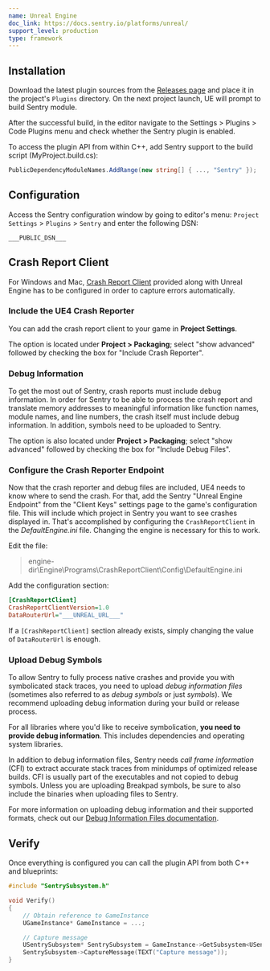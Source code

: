 ```yaml
---
name: Unreal Engine
doc_link: https://docs.sentry.io/platforms/unreal/
support_level: production
type: framework
---
```


## Installation

Download the latest plugin sources from the [Releases page](https://github.com/getsentry/sentry-unreal/releases) and place it in the project's `Plugins` directory. On the next project launch, UE will prompt to build Sentry module.

After the successful build, in the editor navigate to the Settings > Plugins > Code Plugins menu and check whether the Sentry plugin is enabled.

To access the plugin API from within C++, add Sentry support to the build script (MyProject.build.cs):

```csharp
PublicDependencyModuleNames.AddRange(new string[] { ..., "Sentry" });
```

## Configuration

Access the Sentry configuration window by going to editor's menu: `Project Settings` > `Plugins` > `Sentry` and enter the following DSN:

```
___PUBLIC_DSN___
```

## Crash Report Client

For Windows and Mac, [Crash Report Client](/platforms/unreal/setup-crashreport/) provided along with Unreal Engine has to be configured in order to capture errors automatically.

### Include the UE4 Crash Reporter

You can add the crash report client to your game in **Project Settings**.

The option is located under **Project > Packaging**; select "show advanced" followed by
checking the box for "Include Crash Reporter".

### Debug Information

To get the most out of Sentry, crash reports must include debug information.
In order for Sentry to be able to process the crash report and translate
memory addresses to meaningful information like function names, module names,
and line numbers, the crash itself must include debug information. In addition, symbols need
to be uploaded to Sentry.

The option is also located under **Project > Packaging**; select "show advanced" followed by
checking the box for "Include Debug Files".

### Configure the Crash Reporter Endpoint

Now that the crash reporter and debug files are included, UE4 needs to know where to send the
crash. For that, add the Sentry "Unreal Engine Endpoint" from the "Client Keys" settings page to the game's configuration file. This will
include which project in Sentry you want to see crashes displayed in.
That's accomplished by configuring the `CrashReportClient` in the _DefaultEngine.ini_ file. Changing the engine is necessary for this to work.

Edit the file:

> engine-dir\Engine\Programs\CrashReportClient\Config\DefaultEngine.ini

Add the configuration section:

```ini {filename:DefaultEngine.ini}
[CrashReportClient]
CrashReportClientVersion=1.0
DataRouterUrl="___UNREAL_URL___"
```

If a `[CrashReportClient]` section already exists, simply changing the value of `DataRouterUrl`
is enough.

### Upload Debug Symbols

To allow Sentry to fully process native crashes and provide you with
symbolicated stack traces, you need to upload _debug information files_
(sometimes also referred to as _debug symbols_ or just _symbols_). We recommend
uploading debug information during your build or release process.

For all libraries where you'd like to receive symbolication, **you need
to provide debug information**. This includes dependencies and operating system
libraries.

In addition to debug information files, Sentry needs _call frame information_
(CFI) to extract accurate stack traces from minidumps of optimized release
builds. CFI is usually part of the executables and not copied to debug symbols.
Unless you are uploading Breakpad symbols, be sure to also include the binaries
when uploading files to Sentry.

For more information on uploading debug information and their supported formats,
check out our [Debug Information Files documentation](/workflow/debug-files/).

## Verify

Once everything is configured you can call the plugin API from both C++ and blueprints:

```cpp
#include "SentrySubsystem.h"

void Verify()
{
    // Obtain reference to GameInstance
    UGameInstance* GameInstance = ...;

    // Capture message
    USentrySubsystem* SentrySubsystem = GameInstance->GetSubsystem<USentrySubsystem>();
    SentrySubsystem->CaptureMessage(TEXT("Capture message"));
}
```
